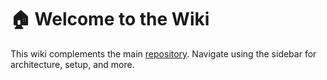 # 🏠 Welcome to the Wiki

This wiki complements the main [repository](../). Navigate using the sidebar for architecture, setup, and more.
